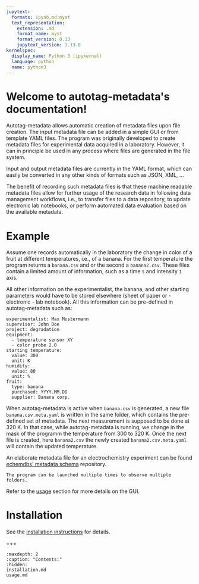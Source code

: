 ```yaml
---
jupytext:
  formats: ipynb,md:myst
  text_representation:
    extension: .md
    format_name: myst
    format_version: 0.13
    jupytext_version: 1.13.8
kernelspec:
  display_name: Python 3 (ipykernel)
  language: python
  name: python3
---
```


Welcome to autotag-metadata's documentation!
===================================

Autotag-metadata allows automatic creation of metadata files upon file creation. The input metadata file can be added in a simple GUI or from template YAML files.
The program was originally developed to create metadata files for experimental data acquired in a laboratory. However, it can in principle be used in any process where files are generated in the file system.

Input and output metadata files are currently in the YAML format, which can easily be converted in any other kinds of formats such as JSON, XML, ...

The benefit of recording such metadata files is that these machine readable metadata files allow for further usage of the research data in following data management workflows, i.e., to transfer files to a data repository, to update electronic lab notebooks, or perform automated data evaluation based on the available metadata.

Example
=======

Assume one records automatically in the laboratory the change in color of a fruit at different temperatures, i.e., of a banana. For the first temperature the program returns a `banana.csv` and or the second a `banana2.csv`. These files contain a limited amount of information, such as a time `t` and intensity `I` axis.

All other information on the experimentalist, the banana, and other starting parameters would have to be stored elsewhere (sheet of paper or - electronic - lab notebook). All this information can be pre-defined in autotag-metadata such as:

```
experimentalist: Max Mustermann
supervisor: John Doe
project: degradation
equipment:
  - temperature sensor XY
  - color probe 2.0
starting temperature:
  value: 300
  unit: K
humidity:
  value: 80
  unit: %
fruit:
  type: banana
  purchased: YYYY.MM.DD
  supplier: Banana corp.
```

When autotag-metadata is active when `banana.csv` is generated, a new file `banana.csv.meta.yaml` is written in the same folder, which contains the pre-defined set of metadata. The next measurement is supposed to be done at 320 K. In that case, while autotag-metadata is running, we change in the mask of the programm the temperature from 300 to 320 K. Once the next file is created, here `banana2.csv` the newly created `banana2.csv.meta.yaml` will contain the updated temperature.

An elaborate metadata file for an electrochemistry experiment can be found [echemdbs' metadata schema](https://github.com/echemdb/metadata-schema/blob/main/examples/file_schemas/autotag.yaml) repository.

```{note}
The program can be launched multiple times to observe multiple folders.
```

Refer to the [usage](usage.md) section for more details on the GUI.
<!--
```{todo}
* explain installation for developers.
* explain installation from conda-forge, assuming we release it there soon.
* explain installation from PyPI, assuming we release it there soon.
* only leave the very basics of installation in the README and refer here instead.
```
-->

Installation
============

See the [installation instructions](installation.md) for details.

+++

```{toctree}
:maxdepth: 2
:caption: "Contents:"
:hidden:
installation.md
usage.md
```
